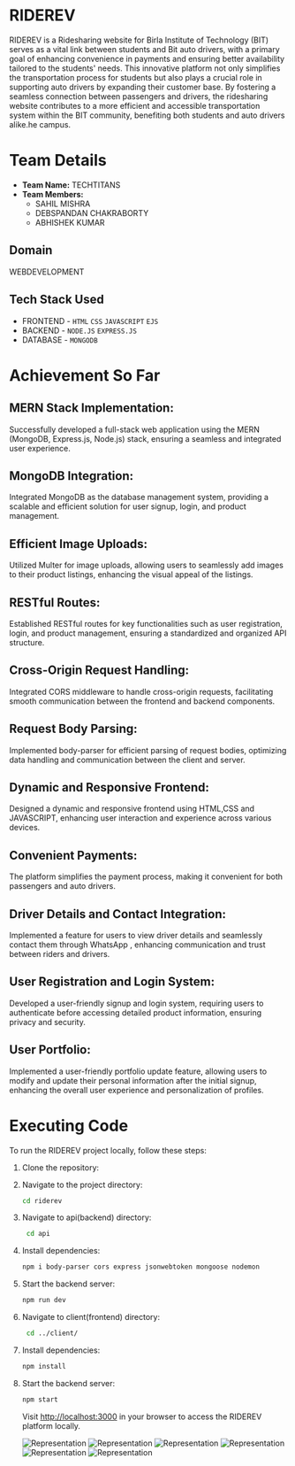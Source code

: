 # RIDEREV

RIDEREV is a  Ridesharing website for Birla Institute of Technology (BIT) serves as a vital link between students and Bit auto drivers, with a primary goal of enhancing convenience in payments and ensuring better availability tailored to the students' needs. This innovative platform not only simplifies the transportation process for students but also plays a crucial role in supporting auto drivers by expanding their customer base. By fostering a seamless connection between passengers and drivers, the ridesharing website contributes to a more efficient and accessible transportation system within the BIT community, benefiting both students and auto drivers alike.he campus.
# Team Details
- **Team Name:**  TECHTITANS
- **Team Members:**
  - SAHIL MISHRA  
  - DEBSPANDAN CHAKRABORTY  
  - ABHISHEK KUMAR 

## Domain
   WEBDEVELOPMENT

## Tech Stack Used
- FRONTEND - `HTML` `CSS` `JAVASCRIPT` `EJS`
- BACKEND  - `NODE.JS`  `EXPRESS.JS` 
- DATABASE - `MONGODB`


# Achievement So Far
## MERN Stack Implementation:
Successfully developed a full-stack web application using the MERN (MongoDB, Express.js,  Node.js) stack, ensuring a seamless and integrated user experience.

## MongoDB Integration:
Integrated MongoDB as the database management system, providing a scalable and efficient solution for user signup, login, and product management.

## Efficient Image Uploads:
Utilized Multer for image uploads, allowing users to seamlessly add images to their product listings, enhancing the visual appeal of the listings.

## RESTful Routes:
Established RESTful routes for key functionalities such as user registration, login, and product management, ensuring a standardized and organized API structure.

## Cross-Origin Request Handling:
Integrated CORS middleware to handle cross-origin requests, facilitating smooth communication between the frontend and backend components.

## Request Body Parsing:
Implemented body-parser for efficient parsing of request bodies, optimizing data handling and communication between the client and server.

## Dynamic and Responsive Frontend:
Designed a dynamic and responsive frontend using HTML,CSS and JAVASCRIPT, enhancing user interaction and experience across various devices.

## Convenient Payments:
The platform simplifies the payment process, making it convenient for both passengers and auto drivers.
  
## Driver Details and Contact Integration:
Implemented a feature for users to view driver details and seamlessly contact them through WhatsApp , enhancing communication and trust between riders and drivers.

## User Registration and Login System:
Developed a user-friendly signup and login system, requiring users to authenticate before accessing detailed product information, ensuring privacy and security.

## User Portfolio:
Implemented a user-friendly portfolio update feature, allowing users to modify and update their personal information after the initial signup, enhancing the overall user experience and personalization of profiles.

#  Executing  Code

To run the RIDEREV project locally, follow these steps:

1. Clone the repository:

2. Navigate to the project directory:

    ```bash
    cd riderev
    ```

3. Navigate to api(backend) directory:

    ```bash
     cd api
    ```
4. Install dependencies:

    ```bash
    npm i body-parser cors express jsonwebtoken mongoose nodemon
    ```   
5. Start the backend server:

    ```bash
    npm run dev
    ```
6. Navigate to client(frontend) directory:

    ```bash
     cd ../client/
    ```   
7. Install dependencies:

    ```bash
    npm install
    ```      
8. Start the backend server:

    ```bash
    npm start
    ```
    Visit [http://localhost:3000](http://localhost:3000) in your browser to access the RIDEREV platform locally.



   
   ![Representation](sample/1.png)
   ![Representation](sample/2.png)
   ![Representation](sample/3.png)
   ![Representation](sample/4.png)
   ![Representation](sample/5.png)
   ![Representation](sample/6.png)
